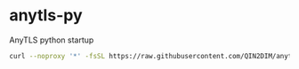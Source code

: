 # anytls-py
AnyTLS python startup

```bash
curl --noproxy '*' -fsSL https://raw.githubusercontent.com/QIN2DIM/anytls-py/refs/heads/main/src/anytls/main.py | uvx python - install -d [DOMAIN]
```